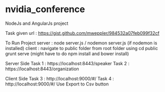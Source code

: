 # nvidia_conference
NodeJs and AngularJs project

Task given
url : https://gist.github.com/mweppler/984532a07feb099f32cf

To Run Project
server : node server.js / nodemon server.js (if nodemon is installed)
client : navigate to public folder from root folder using 
        cd public
        grunt serve
        (might have to do npm install and bower install)

Server Side
Task 1 : https://localhost:8443/speaker
Task 2  : https://localhost:8443/organization

Client Side
Task 3 : http://localhost:9000/#/
Task 4 : http://localhost:9000/#/ Use Export to Csv button 
